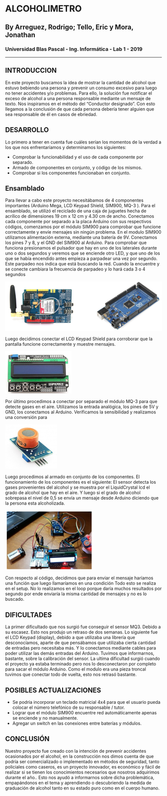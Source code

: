 # ALCOHOLIMETRO
## By Arreguez, Rodrigo; Tello, Eric y Mora, Jonathan
### Universidad Blas Pascal - Ing. Informática - Lab 1 - 2019
------------------------------------------------------------------------------------------

## INTRODUCCION
En este proyecto buscamos la idea de mostrar la cantidad de alcohol que estuvo bebiendo una
persona y prevenir un consumo excesivo para luego no tener accidentes y/o problemas.
Para ello, la solución fue notificar el exceso de alcohol a una persona responsable mediante un
mensaje de texto.
Nos inspiramos en el método del “Conductor designado”. Con esto llegamos a la conclusión de
que cada persona debería tener alguien que sea responsable de él en casos de ebriedad.

## DESARROLLO

Lo primero a tener en cuenta fue cuáles serían los momentos de la verdad a los que nos
enfrentaríamos y determinamos los siguientes:
- Comprobar la funcionabilidad y el uso de cada componente por separado.
- Armado de componentes en conjunto, y código de los mismos.
- Comprobar si los componentes funcionaban en conjunto.

## Ensamblado

Para llevar a cabo este proyecto necesitábamos de 4 componentes importantes (Arduino Mega,
LCD Keypad Shield, SIM900, MQ-3 ).
Para el ensamblado, se utilizó el reciclado de una caja de juguetes hecha de acrílico de
dimensiones 19 cm x 12 cm y 4.30 cm de ancho.
Conectamos cada componente por separado a la placa Arduino con sus respectivos códigos,
comenzamos por el módulo SIM900 para comprobar que funcione correctamente y envíe
mensajes sin ningún problema.
En el modulo SIM900 utilizamos alimentación externa, mediante una batería de 9V.
Conectamos los pines 7 y 8, y el GND del SIM900 al Arduino.
Para comprobar que funciona presionamos el pulsador que hay en uno de los laterales durante
uno o dos segundos y veremos que se enciende otro LED, y que uno de los que se había
encendido antes empieza a parpadear una vez por segundo. Este parpadeo nos indica que está
buscando la red. Cuando la encuentre y se conecte cambiara la frecuencia de parpadeo y lo hará
cada 3 o 4 segundos

![01](images/1.png)

Luego decidimos conectar el LCD Keypad Shield para corroborar que
la pantalla funcione correctamente y muestre mensajes.

![02](images/2.png)

Por último procedimos a conectar
por separado el módulo MQ-3 para
que detecte gases en el aire.
Utilizamos la entrada analógica,
los pines de 5V y GND, los
conectamos al Arduino.
Verificamos la sensibilidad y
realizamos una conversión para

![03](images/3.png)

Luego procedimos al armado en
conjunto de los componentes. El
funcionamiento de los componentes es
el siguiente: El sensor detecta los gases
provenientes del alcohol y se muestra
por el LiquidCrystal lcd el grado de
alcohol que hay en el aire. Y luego si el
grado de alcohol sobrepasa el nivel de
0,5 se envía un mensaje desde Arduino
diciendo que la persona esta
alcoholizada.

![04](images/4.png)

Con respecto al código, decidimos que para enviar el mensaje haríamos una función que luego
llamaríamos en una condición
Todo esto se realiza en el setup. No lo realizamos en el loop porque daría muchos resultados por
segundo por ende enviaría la misma cantidad de mensajes y no es lo buscado.

## DIFICULTADES
La primer dificultado que nos surgió fue conseguir el sensor MQ3. Debido a su escasez. Esto nos
produjo un retraso de dos semanas.
Lo siguiente fue el LCD Keypad (display), debido a que utilizaba una librería que desconocíamos,
aparte de que pensábamos que utilizaba cierta cantidad de entradas pero necesitaba más. Y lo
conectamos mediante cables para poder utilizar las demás entradas del Arduino.
Tuvimos que informarnos, bastante, sobre la calibración del sensor.
La ultima dificultad surgió cuando el proyecto ya estaba terminado pero nos lo desconectaron por
completo para sacar el módulo Arduino. Como el modulo era una pieza troncal tuvimos que
conectar todo de vuelta, esto nos retrasó bastante.

## POSIBLES ACTUALIZACIONES
- Se podría incorporar un teclado matricial 4x4 para que el usuario pueda colocar el número
telefónico de su responsable / tutor.
- Lograr que el módulo SIM900 encuentre red automáticamente apenas se enciende y no
manualmente.
- Agregar un switch en las conexiones entre baterías y módulos.

## CONCLUSIÓN
Nuestro proyecto fue creado con la intención de prevenir accidentes ocasionados por el alcohol,
en la construcción nos dimos cuenta de que podría ser comercializado o implementado en
métodos de seguridad, tanto policiales como caseros, es un proyecto innovador, es económico y
fácil de realizar si se tienen los conocimientos necesarios que nosotros adquirimos durante el
año..
Esto nos ayudó a informarnos sobre dicha problemática, empapándonos en el tema y aprendiendo
o descubriendo la medida de graduación de alcohol tanto en su estado puro como en el cuerpo
humano.
